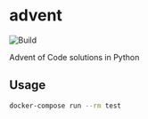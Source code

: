 # advent

![Build](https://github.com/thebrid/advent/actions/workflows/python-app.yml/badge.svg)

Advent of Code solutions in Python

## Usage

```bash
docker-compose run --rm test
```
